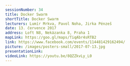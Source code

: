```yaml
---
sessionNumber: 34
title: Docker Swarm
shortTitle: Docker Swarm
lecturers: Lumír Mrkva, Pavol Noha, Jirka Pénzeš
date: 13. července 2017
address: Loft N8, Nekázanka 8, Praha 1
mapLink: https://goo.gl/maps/TiqAbr4sRTB2
link: https://www.facebook.com/events/114481429162494/
picture: /images/posters-small/2017-07-13.jpg
presentationLink:
videoLink: https://youtu.be/8QZZkvLy_L0
---
```

